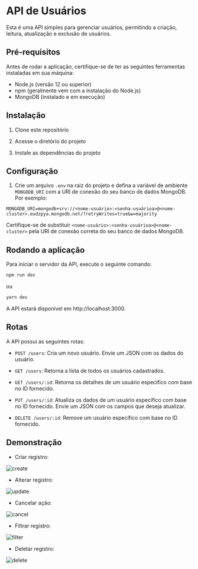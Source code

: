 # API de Usuários

Esta é uma API simples para gerenciar usuários, permitindo a criação, leitura, atualização e exclusão de usuários.

## Pré-requisitos

Antes de rodar a aplicação, certifique-se de ter as seguintes ferramentas instaladas em sua máquina:

- Node.js (versão 12 ou superior)
- npm (geralmente vem com a instalação do Node.js)
- MongoDB (instalado e em execução)

## Instalação

1. Clone este repositório


2. Acesse o diretório do projeto


3. Instale as dependências do projeto


## Configuração

1. Crie um arquivo `.env` na raiz do projeto e defina a variável de ambiente `MONGODB_URI` com a URI de conexão do seu banco de dados MongoDB. Por exemplo:

`MONGODB_URI=mongodb+srv://<nome-usuário>:<senha-usuárioa>@<nome-cluster>.eudzpya.mongodb.net/?retryWrites=true&w=majority`

Certifique-se de substituir `<nome-usuário>:<senha-usuárioa>@<nome-cluster>` pela URI de conexão correta do seu banco de dados MongoDB.

## Rodando a aplicação

Para iniciar o servidor da API, execute o seguinte comando:
```bash
npm run dev 
 ```
 ou 
 ```bash
yarn dev 
 ```

A API estará disponível em http://localhost:3000.

## Rotas

A API possui as seguintes rotas:

- `POST /users`: Cria um novo usuário. Envie um JSON com os dados do usuário.

- `GET /users`: Retorna a lista de todos os usuários cadastrados.

- `GET /users/:id`: Retorna os detalhes de um usuário específico com base no ID fornecido.

- `PUT /users/:id`: Atualiza os dados de um usuário específico com base no ID fornecido. Envie um JSON com os campos que deseja atualizar.

- `DELETE /users/:id`: Remove um usuário específico com base no ID fornecido.

## Demonstração

- Criar registro: 

![create](https://github.com/diegoalvescf/api-visie/assets/40840209/dde2ff63-5d58-4e38-ae2f-76b5fc4edd9b)

- Alterar registro: 

![update](https://github.com/diegoalvescf/api-visie/assets/40840209/2314a1b0-e561-4935-a39e-69b03040e830)

- Cancelar ação: 

![cancel](https://github.com/diegoalvescf/api-visie/assets/40840209/183135d4-fdfb-497d-8915-f08a34774e62)

- Filtrar registro: 

![filter](https://github.com/diegoalvescf/api-visie/assets/40840209/9d5876cc-3f4d-49f3-98c6-5464f327278f)

- Deletar registro: 

![delete](https://github.com/diegoalvescf/api-visie/assets/40840209/06e00fc6-d34c-4d1c-8773-da5dd8e7ed80)



